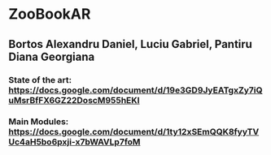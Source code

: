# ZooBookAR

## Bortos Alexandru Daniel, Luciu Gabriel, Pantiru Diana Georgiana

### State of the art: https://docs.google.com/document/d/19e3GD9JyEATgxZy7iQuMsrBfFX6GZ22DoscM955hEKI

### Main Modules: https://docs.google.com/document/d/1ty12xSEmQQK8fyyTVUc4aH5bo6pxji-x7bWAVLp7foM
